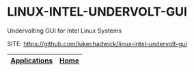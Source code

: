 # LINUX-INTEL-UNDERVOLT-GUI
 
 Undervolting GUI for Intel Linux Systems
 
 SITE: https://github.com/lukechadwick/linux-intel-undervolt-gui

 | [Applications](https://portable-linux-apps.github.io/apps.html) | [Home](https://portable-linux-apps.github.io)
 | --- | --- |
